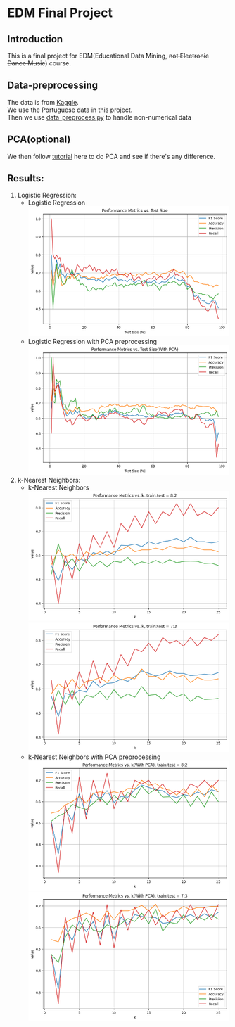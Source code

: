 # EDM Final Project

## Introduction

This is a final project for EDM(Educational Data Mining, ~~not Electronic Dance Music~~) course.

## Data-preprocessing

The data is
from [Kaggle](https://www.kaggle.com/datasets/whenamancodes/alcohol-effects-on-study?select=Portuguese.csv).  
We use the Portuguese data in this project.  
Then we use [data_preprocess.py](models/data_preprocess.py) to handle non-numerical data

## PCA(optional)

We then follow [tutorial](https://leemeng.tw/essence-of-principal-component-analysis.html) here to do PCA and see if
there's any difference.

## Results:

1. Logistic Regression:<br>
    - Logistic Regression<br>
      ![Logistic Regression](plots/lr.png)<br>
    - Logistic Regression with PCA preprocessing<br>
      ![Logistic Regression with PCA](plots/pca_lr.png)<br>
2. k-Nearest Neighbors:<br>
    - k-Nearest Neighbors<br>
      ![k-Nearest Neighbors(train:test=8:2)](plots/knn_(8_2).png)<br>
      ![k-Nearest Neighbors(train:test=7:3)](plots/knn_(7_3).png)<br>
    - k-Nearest Neighbors with PCA preprocessing<br>
      ![k-Nearest Neighbors with PCA(train:test=8:2)](plots/pca_knn_(8_2).png)<br>
      ![k-Nearest Neighbors with PCA(train:test=7:3)](plots/pca_knn_(7_3).png)<br>
